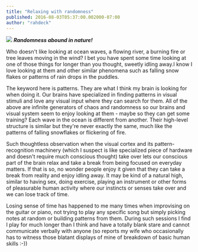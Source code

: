 ```yaml
---
title: "Relaxing with randomness"
published: 2016-08-03T05:37:00.002000-07:00
author: "rahdeck"
---
```

[![](/images/thumbnails/2016-08-03-relaxing-with-randomness-relaxing_with_randomness.jpg)](/images/2016-08-03-relaxing-with-randomness-relaxing_with_randomness.jpg)
***Randomness abound in nature!***
  
Who doesn't like looking at ocean waves, a flowing river, a burning fire or tree leaves moving in the wind? I bet you have spent some time looking at one of those things for longer than you thought, sweetly idling away.I know I love looking at them and other similar phenomena such as falling snow flakes or patterns of rain drops in the puddles.

The keyword here is patterns. They are what I think my brain is looking for when doing it. Our brains have specialized in finding patterns in visual stimuli and love any visual input where they can search for them. All of the above are infinite generators of chaos and randomness so our brains and visual system seem to enjoy looking at them - maybe so they can get some training? Each wave in the ocean is different from another. Their high-level structure is similar but they're never exactly the same, much like the patterns of falling snowflakes or flickering of fire.  
  
Such thoughtless observation when the visual cortex and its pattern-recognition machinery (which I suspect is like specialized piece of hardware and doesn't require much conscious thought) take over lets our conscious part of the brain relax and take a break from being focused on everyday matters. If that is so, no wonder people enjoy it given that they can take a break from reality and enjoy idling away. It may be kind of a natural high, similar to having sex, doing exercise, playing an instrument or other forms of pleasurable human activity where our instincts or senses take over and we can lose track of time.

Losing sense of time has happened to me many times when improvising on the guitar or piano, not trying to play any specific song but simply picking notes at random or building patterns from them. During such sessions I find I play for much longer than I think and have a totally blank stare and cannot communicate verbally with anyone (so reports my wife who occasionally has to witness those blatant displays of mine of breakdown of basic human skills :-))
